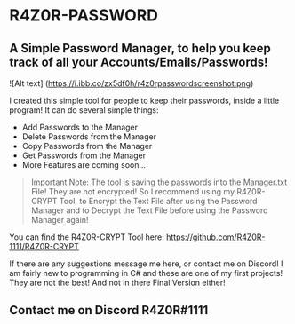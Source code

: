 # R4Z0R-PASSWORD
## A Simple Password Manager, to help you keep track of all your Accounts/Emails/Passwords!

![Alt text] (https://i.ibb.co/zx5df0h/r4z0rpasswordscreenshot.png)

I created this simple tool for people to keep their passwords, inside a little program! 
It can do several simple things:

- Add Passwords to the Manager
- Delete Passwords from the Manager
- Copy Passwords from the Manager
- Get Passwords from the Manager
- More Features are coming soon...

> Important Note: The tool is saving the passwords into the Manager.txt File! They are not encrypted! So I recommend using my R4Z0R-CRYPT Tool, to Encrypt the Text File after using the Password Manager and to Decrypt the Text File before using the Password Manager again!

You can find the R4Z0R-CRYPT Tool here: https://github.com/R4Z0R-1111/R4Z0R-CRYPT

If there are any suggestions message me here, or contact me on Discord! I am fairly new to programming in C# and these are one of my first projects! They are not the best! And not in there Final Version either! 

## Contact me on Discord R4Z0R#1111
